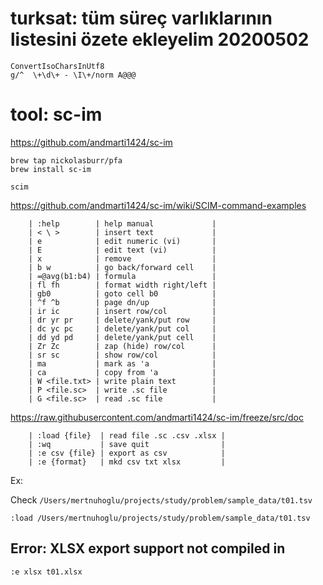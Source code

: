
# turksat: tüm süreç varlıklarının listesini özete ekleyelim 20200502 

``` 
ConvertIsoCharsInUtf8
g/^  \+\d\+ - \I\+/norm A@@@
``` 

# tool: sc-im

https://github.com/andmarti1424/sc-im

``` 
brew tap nickolasburr/pfa
brew install sc-im
``` 

``` 
scim
``` 

https://github.com/andmarti1424/sc-im/wiki/SCIM-command-examples

		| :help        | help manual             |
		| < \ >        | insert text             |
		| e            | edit numeric (vi)       |
		| E            | edit text (vi)          |
		| x            | remove                  |
		| b w          | go back/forward cell    |
		| =@avg(b1:b4) | formula                 |
		| fl fh        | format width right/left |
		| gb0          | goto cell b0            |
		| ^f ^b        | page dn/up              |
		| ir ic        | insert row/col          |
		| dr yr pr     | delete/yank/put row     |
		| dc yc pc     | delete/yank/put col     |
		| dd yd pd     | delete/yank/put cell    |
		| Zr Zc        | zap (hide) row/col      |
		| sr sc        | show row/col            |
		| ma           | mark as 'a              |
		| ca           | copy from 'a            |
		| W <file.txt> | write plain text        |
		| P <file.sc>  | write .sc file          |
		| G <file.sc>  | read .sc file           |
		
https://raw.githubusercontent.com/andmarti1424/sc-im/freeze/src/doc

		| :load {file}  | read file .sc .csv .xlsx |
		| :wq           | save quit                |
		| :e csv {file} | export as csv            |
		| :e {format}   | mkd csv txt xlsx         |

Ex: 

Check `/Users/mertnuhoglu/projects/study/problem/sample_data/t01.tsv`

``` 
:load /Users/mertnuhoglu/projects/study/problem/sample_data/t01.tsv
``` 

## Error: XLSX export support not compiled in

``` 
:e xlsx t01.xlsx
``` 


